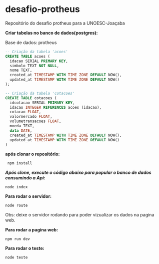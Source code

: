 # desafio-protheus
Repositório do desafio protheus para a UNOESC-Joaçaba

**Criar tabelas no banco de dados(postgres):**

Base de dados: protheus

```sql
-- Criação da tabela 'acoes'
CREATE TABLE acoes (
  idacao SERIAL PRIMARY KEY,
  simbolo TEXT NOT NULL,
  nome TEXT,
  created_at TIMESTAMP WITH TIME ZONE DEFAULT NOW(),
  updated_at TIMESTAMP WITH TIME ZONE DEFAULT NOW()
);

-- Criação da tabela 'cotacoes'
CREATE TABLE cotacoes (
  idcotacao SERIAL PRIMARY KEY,
  idacao INTEGER REFERENCES acoes (idacao),
  cotacao FLOAT,
  valormercado FLOAT,
  volumetransacoes FLOAT,
  moeda TEXT,
  data DATE,
  created_at TIMESTAMP WITH TIME ZONE DEFAULT NOW(),
  updated_at TIMESTAMP WITH TIME ZONE DEFAULT NOW()
)
```

**após clonar o repositório:**

```
 npm install
 ```
***Após clone, execute o código abaixo para popular o banco de dados consumindo a Api:***

```
node index
```
**Para rodar o servidor:**

```
node route
```
Obs: deixe o servidor rodando para poder vizualizar os dados na pagina web.

**Para rodar a pagina web:**

```
npm run dev
```
**Para rodar o teste:**

```
node teste
```



